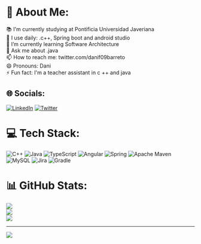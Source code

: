 # 💫 About Me:
📚 I'm currently studying at Pontificia Universidad Javeriana<br>🧰 I use daily:  .c++,  Spring boot and android studio<br>🌱 I’m currently learning Software Architecture<br>💬 Ask me about .java<br>📫 How to reach me: twitter.com/danif09barreto<br>😄 Pronouns: Dani<br>⚡ Fun fact: I'm a teacher assistant in c ++ and java


## 🌐 Socials:
[![LinkedIn](https://img.shields.io/badge/LinkedIn-%230077B5.svg?logo=linkedin&logoColor=white)](https://linkedin.com/in/daniel-felipe-barreto-rojas-353318242) [![Twitter](https://img.shields.io/badge/Twitter-%231DA1F2.svg?logo=Twitter&logoColor=white)](https://twitter.com/danif09barreto) 

# 💻 Tech Stack:
![C++](https://img.shields.io/badge/c++-%2300599C.svg?style=for-the-badge&logo=c%2B%2B&logoColor=white) ![Java](https://img.shields.io/badge/java-%23ED8B00.svg?style=for-the-badge&logo=java&logoColor=white) ![TypeScript](https://img.shields.io/badge/typescript-%23007ACC.svg?style=for-the-badge&logo=typescript&logoColor=white) ![Angular](https://img.shields.io/badge/angular-%23DD0031.svg?style=for-the-badge&logo=angular&logoColor=white) ![Spring](https://img.shields.io/badge/spring-%236DB33F.svg?style=for-the-badge&logo=spring&logoColor=white) ![Apache Maven](https://img.shields.io/badge/Apache%20Maven-C71A36?style=for-the-badge&logo=Apache%20Maven&logoColor=white) ![MySQL](https://img.shields.io/badge/mysql-%2300f.svg?style=for-the-badge&logo=mysql&logoColor=white) ![Jira](https://img.shields.io/badge/jira-%230A0FFF.svg?style=for-the-badge&logo=jira&logoColor=white) ![Gradle](https://img.shields.io/badge/Gradle-02303A.svg?style=for-the-badge&logo=Gradle&logoColor=white)
# 📊 GitHub Stats:
![](https://github-readme-stats.vercel.app/api?username=dani09barreto&theme=dark&hide_border=false&include_all_commits=true&count_private=true)<br/>
![](https://github-readme-streak-stats.herokuapp.com/?user=dani09barreto&theme=dark&hide_border=false)<br/>
![](https://github-readme-stats.vercel.app/api/top-langs/?username=dani09barreto&theme=dark&hide_border=false&include_all_commits=true&count_private=true&layout=compact)

---
[![](https://visitcount.itsvg.in/api?id=dani09barreto&icon=0&color=0)](https://visitcount.itsvg.in)

<!-- Proudly created with GPRM ( https://gprm.itsvg.in ) -->